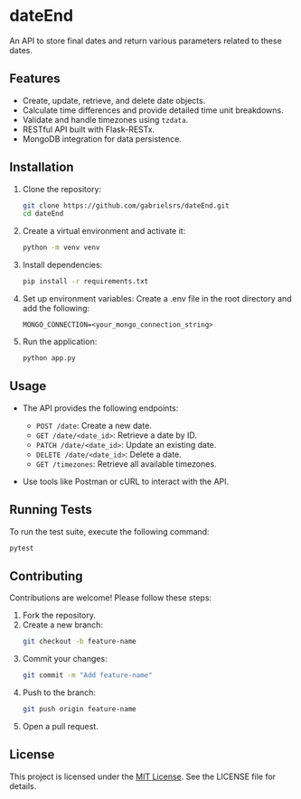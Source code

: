 # dateEnd

An API to store final dates and return various parameters related to these dates.

## Features

- Create, update, retrieve, and delete date objects.
- Calculate time differences and provide detailed time unit breakdowns.
- Validate and handle timezones using `tzdata`.
- RESTful API built with Flask-RESTx.
- MongoDB integration for data persistence.

## Installation

1. Clone the repository:
   ```bash
   git clone https://github.com/gabrielsrs/dateEnd.git
   cd dateEnd
    ```

2. Create a virtual environment and activate it:

    ```bash
    python -m venv venv
    ```

3. Install dependencies:

    ```bash
    pip install -r requirements.txt
    ```

4. Set up environment variables: Create a .env file in the root directory and add the following:

    ```
    MONGO_CONNECTION=<your_mongo_connection_string>
    ```

4. Run the application:

    ```bash
    python app.py
    ```

## Usage
- The API provides the following endpoints:

    - `POST /date`: Create a new date.
    - `GET /date/<date_id>`: Retrieve a date by ID.
    - `PATCH /date/<date_id>`: Update an existing date.
    - `DELETE /date/<date_id>`: Delete a date.
    - `GET /timezones`: Retrieve all available timezones.
- Use tools like Postman or cURL to interact with the API.

## Running Tests
  To run the test suite, execute the following command:

```bash
pytest
```

## Contributing
Contributions are welcome! Please follow these steps:

1. Fork the repository.
2. Create a new branch:
    ```bash
    git checkout -b feature-name
    ```
3. Commit your changes:
    ```bash
    git commit -m "Add feature-name"
    ```
4. Push to the branch:
    ```bash
    git push origin feature-name
    ```
5. Open a pull request.

## License
This project is licensed under the [MIT License](https://github.com/gabrielsrs/D-TimeLeft?tab=MIT-1-ov-file#readme). See the LICENSE file for details.

